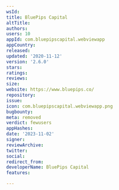 ```yaml
---
wsId: 
title: BluePips Capital
altTitle: 
authors: 
users: 10
appId: com.bluepipscapital.webviewapp
appCountry: 
released: 
updated: '2020-11-12'
version: '2.6.0'
stars: 
ratings: 
reviews: 
size: 
website: https://www.bluepips.co/
repository: 
issue: 
icon: com.bluepipscapital.webviewapp.png
bugbounty: 
meta: removed
verdict: fewusers
appHashes: 
date: '2023-11-02'
signer: 
reviewArchive: 
twitter: 
social: 
redirect_from: 
developerName: BluePips Capital
features: 

---
```


